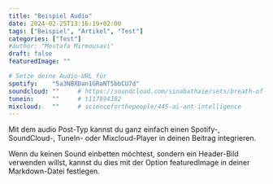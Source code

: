 ```yaml
---
title: "Beispiel Audio"
date: 2024-02-25T13:16:19+02:00
tags: ["Beispiel", "Artikel", "Test"]
categories: ["Test"]
#author: "Mostafa Mirmousavi"
draft: false
featuredImage: ""

# Setze deine Audio-URL für
spotify:    "5a3NBXDan1GRaNT5bbCU7d"
soundcloud: ""     # https://soundcloud.com/sinabathaie/sets/breath-of-life-1
tunein:     ""     # t117894382
mixcloud:   ""     # scienceforthepeople/445-ai-ant-intelligence
---
```


Mit dem audio Post-Typ kannst du ganz einfach einen Spotify-, SoundCloud-, TuneIn- oder Mixcloud-Player in deinen Beitrag integrieren.

Wenn du keinen Sound einbetten möchtest, sondern ein Header-Bild verwenden willst, kannst du dies mit der Option featuredImage in deiner Markdown-Datei festlegen.
